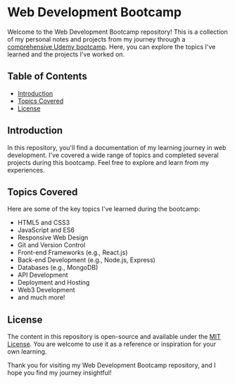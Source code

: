 # Web Development Bootcamp

Welcome to the Web Development Bootcamp repository! This is a collection of my personal notes and projects from my journey through a [comprehensive Udemy bootcamp](
https://www.udemy.com/course/the-complete-web-development-bootcamp/). Here, you can explore the topics I've learned and the projects I've worked on.

## Table of Contents

- [Introduction](#introduction)
- [Topics Covered](#topics-covered)
- [License](#license)

## Introduction

In this repository, you'll find a documentation of my learning journey in web development. I've covered a wide range of topics and completed several projects during this bootcamp. Feel free to explore and learn from my experiences.

## Topics Covered

Here are some of the key topics I've learned during the bootcamp:

- HTML5 and CSS3
- JavaScript and ES6
- Responsive Web Design
- Git and Version Control
- Front-end Frameworks (e.g., React.js)
- Back-end Development (e.g., Node.js, Express)
- Databases (e.g., MongoDB)
- API Development
- Deployment and Hosting
- Web3 Development
- and much more!

## License

The content in this repository is open-source and available under the [MIT License](LICENSE). You are welcome to use it as a reference or inspiration for your own learning.

Thank you for visiting my Web Development Bootcamp repository, and I hope you find my journey insightful!

